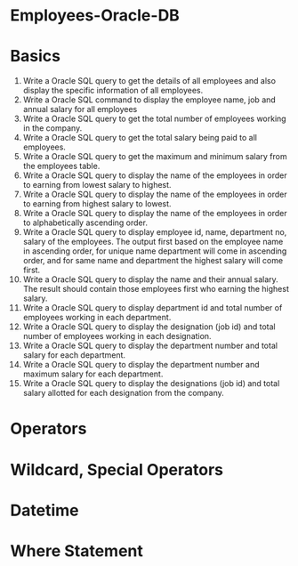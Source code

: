 # Employees-Oracle-DB

# Basics

1. Write a Oracle SQL query to get the details of all employees and also display the specific information of all employees.
2. Write a Oracle SQL command to display the employee name, job and annual salary for all employees
3. Write a Oracle SQL query to get the total number of employees working in the company.
4. Write a Oracle SQL query to get the total salary being paid to all employees.
5. Write a Oracle SQL query to get the maximum and minimum salary from the employees table.
6. Write a Oracle SQL query to display the name of the employees in order to earning from lowest salary to highest.
7. Write a Oracle SQL query to display the name of the employees in order to earning from highest salary to lowest.
8. Write a Oracle SQL query to display the name of the employees in order to alphabetically ascending order.
9. Write a Oracle SQL query to display employee id, name, department no, salary of the employees. The output first based on the employee name in ascending order, for unique name department will come in ascending order, and for same name and department the highest salary will come first.
10. Write a Oracle SQL query to display the name and their annual salary. The result should contain those employees first who earning the highest salary.
11. Write a Oracle SQL query to display department id and total number of employees working in each department.
12. Write a Oracle SQL query to display the designation (job id) and total number of employees working in each designation.
13. Write a Oracle SQL query to display the department number and total salary for each department.
14. Write a Oracle SQL query to display the department number and maximum salary for each department.
15. Write a Oracle SQL query to display the designations (job id) and total salary allotted for each designation from the company.



# Operators

# Wildcard, Special Operators

# Datetime

# Where Statement

